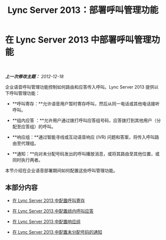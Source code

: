 ﻿---
title: Lync Server 2013：部署呼叫管理功能
TOCTitle: 部署呼叫管理功能
ms:assetid: 1667cfe4-76fa-4e10-91bb-b3efbedbf759
ms:mtpsurl: https://technet.microsoft.com/zh-cn/library/JJ204706(v=OCS.15)
ms:contentKeyID: 49312112
ms.date: 05/19/2016
mtps_version: v=OCS.15
ms.translationtype: HT
---

# 在 Lync Server 2013 中部署呼叫管理功能

 

_**上一次修改主题：** 2012-12-18_

企业语音呼叫管理功能控制如何路由和应答传入呼叫。Lync Server 2013 提供以下呼叫管理功能：

  - **呼叫寄存：**允许语音用户暂时寄存呼叫，然后从同一电话或其他电话接听呼叫。

  - **组内应答 ：**允许用户通过拨打呼叫应答组号码，应答拨打到其他用户（分配至应答组）的呼叫。

  - **响应组：**通过智能寻线或互动语音响应 (IVR) 问题和答案，将传入呼叫路由至代理组。

  - **通知：**向对未分配号码发出的呼叫播放消息，或将其路由至其他位置，或同时执行两者。

本节介绍在企业语音部署期间如何配置这些呼叫管理功能。

## 本部分内容

  - [在 Lync Server 2013 中配置呼叫寄存](lync-server-2013-configuring-call-park.md)

  - [在 Lync Server 2013 中配置组内呼叫应答](lync-server-2013-configuring-group-call-pickup.md)

  - [在 Lync Server 2013 中配置响应组](lync-server-2013-configuring-response-group.md)

  - [在 Lync Server 2013 中配置未分配号码的通知](lync-server-2013-configuring-announcements-for-unassigned-numbers.md)

